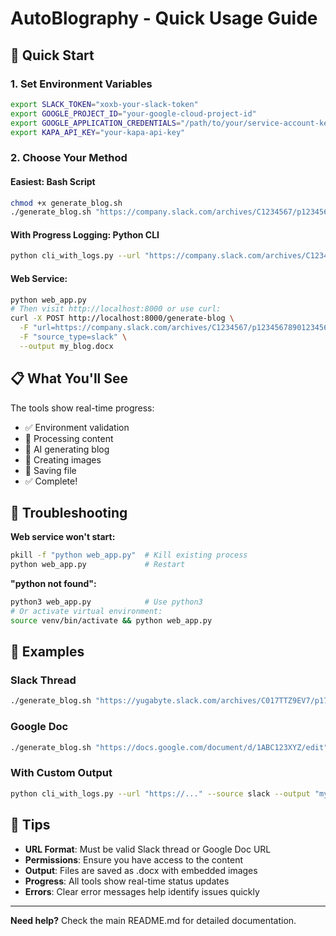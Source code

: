 # AutoBlography - Quick Usage Guide

## 🚀 Quick Start

### 1. Set Environment Variables
```bash
export SLACK_TOKEN="xoxb-your-slack-token"
export GOOGLE_PROJECT_ID="your-google-cloud-project-id"
export GOOGLE_APPLICATION_CREDENTIALS="/path/to/your/service-account-key.json"
export KAPA_API_KEY="your-kapa-api-key"
```

### 2. Choose Your Method

#### **Easiest: Bash Script**
```bash
chmod +x generate_blog.sh
./generate_blog.sh "https://company.slack.com/archives/C1234567/p1234567890123456" slack my_blog.docx
```

#### **With Progress Logging: Python CLI**
```bash
python cli_with_logs.py --url "https://company.slack.com/archives/C1234567/p1234567890123456" --source slack --output my_blog.docx
```

#### **Web Service:**
```bash
python web_app.py
# Then visit http://localhost:8000 or use curl:
curl -X POST http://localhost:8000/generate-blog \
  -F "url=https://company.slack.com/archives/C1234567/p1234567890123456" \
  -F "source_type=slack" \
  --output my_blog.docx
```

## 📋 What You'll See

The tools show real-time progress:
- ✅ Environment validation
- 🔄 Processing content
- 🤖 AI generating blog
- 🎨 Creating images
- 📄 Saving file
- ✅ Complete!

## 🔧 Troubleshooting

**Web service won't start:**
```bash
pkill -f "python web_app.py"  # Kill existing process
python web_app.py             # Restart
```

**"python not found":**
```bash
python3 web_app.py            # Use python3
# Or activate virtual environment:
source venv/bin/activate && python web_app.py
```

## 📝 Examples

### Slack Thread
```bash
./generate_blog.sh "https://yugabyte.slack.com/archives/C017TTZ9EV7/p1743650463482219" slack blog.docx
```

### Google Doc
```bash
./generate_blog.sh "https://docs.google.com/document/d/1ABC123XYZ/edit" gdoc blog.docx
```

### With Custom Output
```bash
python cli_with_logs.py --url "https://..." --source slack --output "my_custom_name.docx"
```

## 🎯 Tips

- **URL Format**: Must be valid Slack thread or Google Doc URL
- **Permissions**: Ensure you have access to the content
- **Output**: Files are saved as .docx with embedded images
- **Progress**: All tools show real-time status updates
- **Errors**: Clear error messages help identify issues quickly

---

**Need help?** Check the main README.md for detailed documentation. 